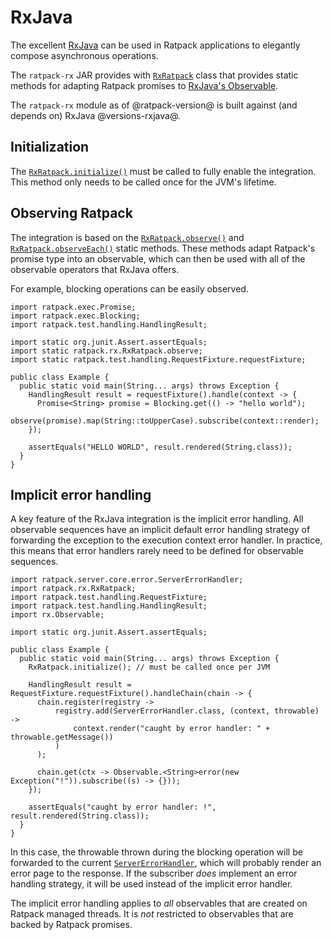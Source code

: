 # RxJava

The excellent [RxJava](https://github.com/Netflix/RxJava) can be used in Ratpack applications to elegantly compose asynchronous operations.

The `ratpack-rx` JAR provides with [`RxRatpack`](api/ratpack/rx/RxRatpack.html) class that provides static methods for adapting Ratpack promises to [RxJava's Observable](https://github.com/Netflix/RxJava/wiki/Observable).

The `ratpack-rx` module as of @ratpack-version@ is built against (and depends on) RxJava @versions-rxjava@.

## Initialization

The [`RxRatpack.initialize()`](api/ratpack/rx/RxRatpack.html#initialize--) must be called to fully enable the integration.
This method only needs to be called once for the JVM's lifetime.

## Observing Ratpack

The integration is based on the [`RxRatpack.observe()`](api/ratpack/rx/RxRatpack.html#observe-ratpack.exec.Promise-) and [`RxRatpack.observeEach()`](api/ratpack/rx/RxRatpack.html#observeEach-ratpack.exec.Promise-) static methods.
These methods adapt Ratpack's promise type into an observable, which can then be used with all of the observable operators that RxJava offers.

For example, blocking operations can be easily observed.

```language-java
import ratpack.exec.Promise;
import ratpack.exec.Blocking;
import ratpack.test.handling.HandlingResult;

import static org.junit.Assert.assertEquals;
import static ratpack.rx.RxRatpack.observe;
import static ratpack.test.handling.RequestFixture.requestFixture;

public class Example {
  public static void main(String... args) throws Exception {
    HandlingResult result = requestFixture().handle(context -> {
      Promise<String> promise = Blocking.get(() -> "hello world");
      observe(promise).map(String::toUpperCase).subscribe(context::render);
    });

    assertEquals("HELLO WORLD", result.rendered(String.class));
  }
}
```

## Implicit error handling

A key feature of the RxJava integration is the implicit error handling.
All observable sequences have an implicit default error handling strategy of forwarding the exception to the execution context error handler.
In practice, this means that error handlers rarely need to be defined for observable sequences.

```language-java
import ratpack.server.core.error.ServerErrorHandler;
import ratpack.rx.RxRatpack;
import ratpack.test.handling.RequestFixture;
import ratpack.test.handling.HandlingResult;
import rx.Observable;

import static org.junit.Assert.assertEquals;

public class Example {
  public static void main(String... args) throws Exception {
    RxRatpack.initialize(); // must be called once per JVM

    HandlingResult result = RequestFixture.requestFixture().handleChain(chain -> {
      chain.register(registry ->
          registry.add(ServerErrorHandler.class, (context, throwable) ->
              context.render("caught by error handler: " + throwable.getMessage())
          )
      );

      chain.get(ctx -> Observable.<String>error(new Exception("!")).subscribe((s) -> {}));
    });

    assertEquals("caught by error handler: !", result.rendered(String.class));
  }
}
```

In this case, the throwable thrown during the blocking operation will be forwarded to the current [`ServerErrorHandler`](api/ratpack/error/ServerErrorHandler.html), which will probably render an error page to the response.
If the subscriber _does_ implement an error handling strategy, it will be used instead of the implicit error handler.

The implicit error handling applies to _all_ observables that are created on Ratpack managed threads.
It is _not_ restricted to observables that are backed by Ratpack promises.
